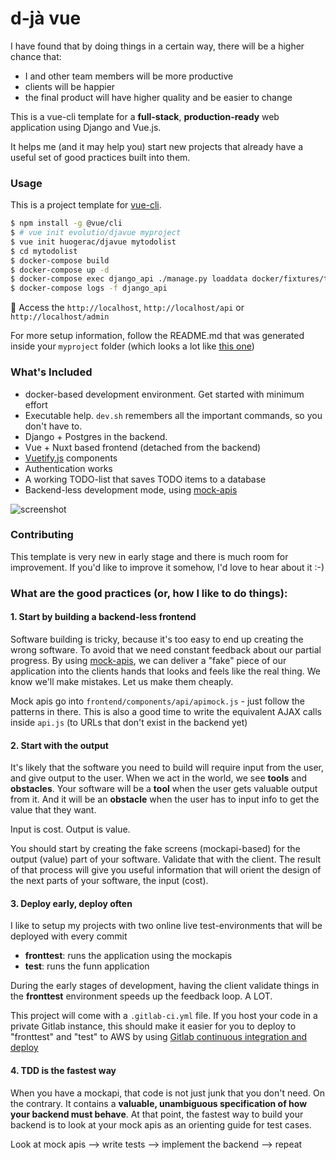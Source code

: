 # d-jà vue
I have found that by doing things in a certain way, there will be a higher chance that:

- I and other team members will be more productive
- clients will be happier
- the final product will have higher quality and be easier to change

This is a vue-cli template for a **full-stack**, **production-ready** web application using Django and Vue.js.

It helps me (and it may help you) start new projects that already have a useful set of good practices built into them.


### Usage

This is a project template for [vue-cli](https://github.com/vuejs/vue-cli).

```bash
$ npm install -g @vue/cli
$ # vue init evolutio/djavue myproject
$ vue init huogerac/djavue mytodolist
$ cd mytodolist
$ docker-compose build
$ docker-compose up -d
$ docker-compose exec django_api ./manage.py loaddata docker/fixtures/todolist.json
$ docker-compose logs -f django_api
```

🚀 Access the `http://localhost`, `http://localhost/api` or `http://localhost/admin`

For more setup information, follow the README.md that was generated inside your `myproject` folder (which looks a lot like [this one](template/README.md))

### What's Included

- docker-based development environment. Get started with minimum effort
- Executable help. `dev.sh` remembers all the important commands, so you don't have to.
- Django + Postgres in the backend.
- Vue + Nuxt based frontend (detached from the backend)
- [Vuetify.js](https://vuetifyjs.com/en/getting-started/quick-start) components
- Authentication works
- A working TODO-list that saves TODO items to a database
- Backend-less development mode, using [mock-apis](https://medium.com/@tonylampada/javascript-mock-api-why-you-might-want-to-have-one-232b3ba46b12)

![screenshot](http://image.ibb.co/f0ekjc/image.png)

### Contributing

This template is very new in early stage and there is much room for improvement.
If you'd like to improve it somehow, I'd love to hear about it :-)

### What are the good practices (or, how I like to do things):

#### 1. Start by building a backend-less frontend

Software building is tricky, because it's too easy to end up creating the wrong software. To avoid that we need constant feedback about our partial progress. By using [mock-apis](https://medium.com/@tonylampada/javascript-mock-api-why-you-might-want-to-have-one-232b3ba46b12), we can deliver a "fake" piece of our application into the clients hands that looks and feels like the real thing. We know we'll make mistakes. Let us make them cheaply.

Mock apis go into `frontend/components/api/apimock.js` - just follow the patterns in there.
This is also a good time to write the equivalent AJAX calls inside `api.js` (to URLs that don't exist in the backend yet)

#### 2. Start with the output

It's likely that the software you need to build will require input from the user, and give output to the user.
When we act in the world, we see **tools** and **obstacles**.
Your software will be a **tool** when the user gets valuable output from it.
And it will be an **obstacle** when the user has to input info to get the value that they want.

Input is cost. Output is value.

You should start by creating the fake screens (mockapi-based) for the output (value) part of your software. Validate that with the client. The result of that process will give you useful information that will orient the design of the next parts of your software, the input (cost).

#### 3. Deploy early, deploy often

I like to setup my projects with two online live test-environments that will be deployed with every commit

- **fronttest**: runs the application using the mockapis
- **test**: runs the funn application

During the early stages of development, having the client validate things in the **fronttest** environment speeds up the feedback loop. A LOT.

This project will come with a `.gitlab-ci.yml` file. If you host your code in a private Gitlab instance, this should make it easier for you to deploy to "fronttest" and "test" to AWS by using [Gitlab continuous integration and deploy](https://about.gitlab.com/features/gitlab-ci-cd/)

#### 4. TDD is the fastest way

When you have a mockapi, that code is not just junk that you don't need. On the contrary. It contains a **valuable, unambiguous specification of how your backend must behave**. At that point, the fastest way to build your backend is to look at your mock apis as an orienting guide for test cases.

Look at mock apis --> write tests --> implement the backend --> repeat
